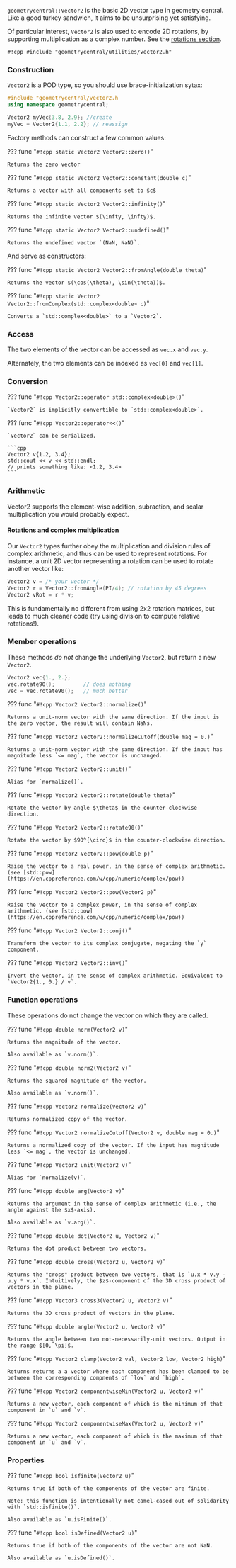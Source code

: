 `geometrycentral::Vector2` is the basic 2D vector type in geometry central. Like a good turkey sandwich, it aims to be unsurprising yet satisfying.

Of particular interest, `Vector2` is also used to encode 2D rotations, by supporting multiplication as a complex number. See the [rotations section](#rotations-and-complex-multiplication).

`#!cpp #include "geometrycentral/utilities/vector2.h"`

### Construction 

`Vector2` is a POD type, so you should use brace-initialization sytax:

```cpp
#include "geometrycentral/vector2.h
using namespace geometrycentral;

Vector2 myVec{3.8, 2.9}; //create
myVec = Vector2{1.1, 2.2}; // reassign
```

Factory methods can construct a few common values:

??? func "`#!cpp static Vector2 Vector2::zero()`"

    Returns the zero vector

??? func "`#!cpp static Vector2 Vector2::constant(double c)`"

    Returns a vector with all components set to $c$

??? func "`#!cpp static Vector2 Vector2::infinity()`"

    Returns the infinite vector $(\infty, \infty)$.

??? func "`#!cpp static Vector2 Vector2::undefined()`"

    Returns the undefined vector `(NaN, NaN)`.

And serve as constructors:

??? func "`#!cpp static Vector2 Vector2::fromAngle(double theta)`"

    Returns the vector $(\cos(\theta), \sin(\theta))$.

??? func "`#!cpp static Vector2 Vector2::fromComplex(std::complex<double> c)`"

    Converts a `std::complex<double>` to a `Vector2`.

### Access

The two elements of the vector can be accessed as `vec.x` and `vec.y`.

Alternately, the two elements can be indexed as `vec[0]` and `vec[1]`.


### Conversion

??? func "`#!cpp Vector2::operator std::complex<double>()`"

    `Vector2` is implicitly convertible to `std::complex<double>`.

??? func "`#!cpp Vector2::operator<<()`"

    `Vector2` can be serialized.

    ```cpp
    Vector2 v{1.2, 3.4};
    std::cout << v << std::endl;
    // prints something like: <1.2, 3.4>
    ```

### Arithmetic

Vector2 supports the element-wise addition, subraction, and scalar multiplication you would probably expect.

#### Rotations and complex multiplication

Our `Vector2` types further obey the multiplication and division rules of complex arithmetic, and thus can be used to represent rotations. For instance, a unit 2D vector representing a rotation can be used to rotate another vector like:
```cpp
Vector2 v = /* your vector */
Vector2 r = Vector2::fromAngle(PI/4); // rotation by 45 degrees
Vector2 vRot = r * v;
```
This is fundamentally no different from using 2x2 rotation matrices, but leads to much cleaner code (try using division to compute relative rotations!).


### Member operations

These methods _do not_ change the underlying `Vector2`, but return a new `Vector2`.
```cpp
Vector2 vec{1., 2.};
vec.rotate90();         // does nothing
vec = vec.rotate90();   // much better
```

??? func "`#!cpp Vector2 Vector2::normalize()`"

    Returns a unit-norm vector with the same direction. If the input is the zero vector, the result will contain NaNs.

??? func "`#!cpp Vector2 Vector2::normalizeCutoff(double mag = 0.)`"

    Returns a unit-norm vector with the same direction. If the input has magnitude less `<= mag`, the vector is unchanged.

??? func "`#!cpp Vector2 Vector2::unit()`"

    Alias for `normalize()`. 

??? func "`#!cpp Vector2 Vector2::rotate(double theta)`"

    Rotate the vector by angle $\theta$ in the counter-clockwise direction.

??? func "`#!cpp Vector2 Vector2::rotate90()`"

    Rotate the vector by $90^{\circ}$ in the counter-clockwise direction.

??? func "`#!cpp Vector2 Vector2::pow(double p)`"

    Raise the vector to a real power, in the sense of complex arithmetic. (see [std::pow](https://en.cppreference.com/w/cpp/numeric/complex/pow))

??? func "`#!cpp Vector2 Vector2::pow(Vector2 p)`"

    Raise the vector to a complex power, in the sense of complex arithmetic. (see [std::pow](https://en.cppreference.com/w/cpp/numeric/complex/pow))

??? func "`#!cpp Vector2 Vector2::conj()`"

    Transform the vector to its complex conjugate, negating the `y` component.

??? func "`#!cpp Vector2 Vector2::inv()`"

    Invert the vector, in the sense of complex arithmetic. Equivalent to `Vector2{1., 0.} / v`.


### Function operations

These operations do not change the vector on which they are called.

??? func "`#!cpp double norm(Vector2 v)`"

    Returns the magnitude of the vector.

    Also available as `v.norm()`.


??? func "`#!cpp double norm2(Vector2 v)`"

    Returns the squared magnitude of the vector.

    Also available as `v.norm()`.


??? func "`#!cpp Vector2 normalize(Vector2 v)`"

    Returns normalized copy of the vector.

??? func "`#!cpp Vector2 normalizeCutoff(Vector2 v, double mag = 0.)`"

    Returns a normalized copy of the vector. If the input has magnitude less `<= mag`, the vector is unchanged.

??? func "`#!cpp Vector2 unit(Vector2 v)`"

    Alias for `normalize(v)`.

??? func "`#!cpp double arg(Vector2 v)`"

    Returns the argument in the sense of complex arithmetic (i.e., the angle against the $x$-axis).

    Also available as `v.arg()`.


??? func "`#!cpp double dot(Vector2 u, Vector2 v)`"

    Returns the dot product between two vectors.


??? func "`#!cpp double cross(Vector2 u, Vector2 v)`"

    Returns the "cross" product between two vectors, that is `u.x * v.y - u.y * v.x`. Intuitively, the $z$-component of the 3D cross product of vectors in the plane.


??? func "`#!cpp Vector3 cross3(Vector2 u, Vector2 v)`"

    Returns the 3D cross product of vectors in the plane.


??? func "`#!cpp double angle(Vector2 u, Vector2 v)`"

    Returns the angle between two not-necessarily-unit vectors. Output in the range $[0, \pi]$.

??? func "`#!cpp Vector2 clamp(Vector2 val, Vector2 low, Vector2 high)`"

    Returns returns a a vector where each component has been clamped to be between the corresponding compnents of `low` and `high`.


??? func "`#!cpp Vector2 componentwiseMin(Vector2 u, Vector2 v)`"

    Returns a new vector, each component of which is the minimum of that component in `u` and `v`.


??? func "`#!cpp Vector2 componentwiseMax(Vector2 u, Vector2 v)`"

    Returns a new vector, each component of which is the maximum of that component in `u` and `v`.


### Properties

??? func "`#!cpp bool isfinite(Vector2 u)`"

    Returns true if both of the components of the vector are finite.

    Note: this function is intentionally not camel-cased out of solidarity with `std::isfinite()`.

    Also available as `u.isFinite()`.


??? func "`#!cpp bool isDefined(Vector2 u)`"

    Returns true if both of the components of the vector are not NaN.
    
    Also available as `u.isDefined()`.
